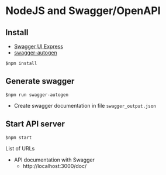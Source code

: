 # NodeJS and Swagger/OpenAPI

## Install
* [Swagger UI Express](https://www.npmjs.com/package/swagger-ui-express)
* [swagger-autogen](https://www.npmjs.com/package/swagger-autogen)
```
$npm install
```

## Generate swagger
```
$npm run swagger-autogen
```
* Create swagger documentation in file `swagger_output.json`

## Start API server
```
$npm start
```

List of URLs
* API documentation with Swagger
  * http://localhost:3000/doc/